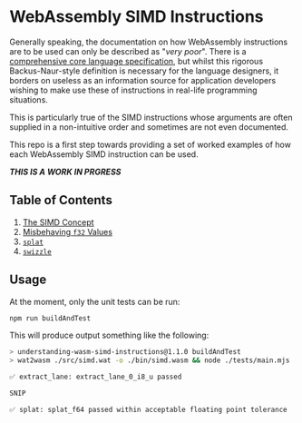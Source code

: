 # WebAssembly SIMD Instructions

Generally speaking, the documentation on how WebAssembly instructions are to be used can only be described as "*very poor*".
There is a [comprehensive core language specification](https://webassembly.github.io/spec/core/), but whilst this rigorous Backus-Naur-style definition is necessary for the language designers, it borders on useless as an information source for application developers wishing to make use these of instructions in real-life programming situations.

This is particularly true of the SIMD instructions whose arguments are often supplied in a non-intuitive order and sometimes are not even documented.

This repo is a first step towards providing a set of worked examples of how each WebAssembly SIMD instruction can be used.

***THIS IS A WORK IN PRGRESS***

## Table of Contents

1. [The SIMD Concept](./docs/simd_concept.md)
1. [Misbehaving `f32` Values](./docs/f32.md)
1. [`splat`](./docs/splat.md)
1. [`swizzle`](./docs/swizzle.md)

## Usage

At the moment, only the unit tests can be run:

```bash
npm run buildAndTest
```

This will produce output something like the following:

```bash
> understanding-wasm-simd-instructions@1.1.0 buildAndTest
> wat2wasm ./src/simd.wat -o ./bin/simd.wasm && node ./tests/main.mjs

✅ extract_lane: extract_lane_0_i8_u passed

SNIP

✅ splat: splat_f64 passed within acceptable floating point tolerance
```


